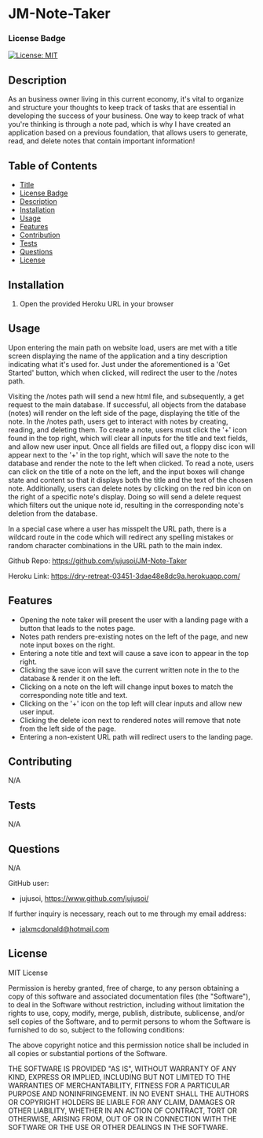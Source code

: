 # JM-Note-Taker
### License Badge
[![License: MIT](https://img.shields.io/badge/License-MIT-yellow.svg)](https://opensource.org/licenses/MIT)

## Description

As an business owner living in this current economy, it's vital to organize and structure your thoughts to keep track of tasks that are essential in developing the success of your business. One way to keep track of what you're thinking is through a note pad, which is why I have created an application based on a previous foundation, that allows users to generate, read, and delete notes that contain important information!

## Table of Contents

- [Title](#jm-note-taker)
- [License Badge](#license-badge)
- [Description](#description)
- [Installation](#installation)
- [Usage](#usage)
- [Features](#features)
- [Contribution](#contributing)
- [Tests](#tests)
- [Questions](#questions)
- [License](#license)

## Installation

1. Open the provided Heroku URL in your browser

## Usage

Upon entering the main path on website load, users are met with a title screen displaying the name of the application and a tiny description indicating what it's used for. Just under the aforementioned is a 'Get Started' button, which when clicked, will redirect the user to the /notes path.

Visiting the /notes path will send a new html file, and subsequently, a get request to the main database. If successful, all objects from the database (notes) will render on the left side of the page, displaying the title of the note. In the /notes path, users get to interact with notes by creating, reading, and deleting them. To create a note, users must click the '+' icon found in the top right, which will clear all inputs for the title and text fields, and allow new user input. Once all fields are filled out, a floppy disc icon will appear next to the '+' in the top right, which will save the note to the database and render the note to the left when clicked. To read a note, users can click on the title of a note on the left, and the input boxes will change state and content so that it displays both the title and the text of the chosen note. Additionally, users can delete notes by clicking on the red bin icon on the right of a specific note's display. Doing so will send a delete request which filters out the unique note id, resulting in the corresponding note's deletion from the database.

In a special case where a user has misspelt the URL path, there is a wildcard route in the code which will redirect any spelling mistakes or random character combinations in the URL path to the main index.

Github Repo: 
https://github.com/jujusoi/JM-Note-Taker

Heroku Link:
https://dry-retreat-03451-3dae48e8dc9a.herokuapp.com/

## Features

- Opening the note taker will present the user with a landing page with a button that leads to the notes page.
- Notes path renders pre-existing notes on the left of the page, and new note input boxes on the right.
- Entering a note title and text will cause a save icon to appear in the top right.
- Clicking the save icon will save the current written note in the to the database & render it on the left.
- Clicking on a note on the left will change input boxes to match the corresponding note title and text.
- Clicking on the '+' icon on the top left will clear inputs and allow new user input.
- Clicking the delete icon next to rendered notes will remove that note from the left side of the page.
- Entering a non-existent URL path will redirect users to the landing page.

## Contributing

N/A

## Tests

N/A

## Questions

N/A

GitHub user:
- jujusoi, https://www.github.com/jujusoi/

If further inquiry is necessary, reach out to me through my email address: 
- jalxmcdonald@hotmail.com

## License

MIT License

Permission is hereby granted, free of charge, to any person obtaining a copy of this software and associated documentation files (the "Software"), to deal in the Software without restriction, including without limitation the rights to use, copy, modify, merge, publish, distribute, sublicense, and/or sell copies of the Software, and to permit persons to whom the Software is furnished to do so, subject to the following conditions:

The above copyright notice and this permission notice shall be included in all copies or substantial portions of the Software.
    
THE SOFTWARE IS PROVIDED "AS IS", WITHOUT WARRANTY OF ANY KIND, EXPRESS OR IMPLIED, INCLUDING BUT NOT LIMITED TO THE WARRANTIES OF MERCHANTABILITY, FITNESS FOR A PARTICULAR PURPOSE AND NONINFRINGEMENT. IN NO EVENT SHALL THE AUTHORS OR COPYRIGHT HOLDERS BE LIABLE FOR ANY CLAIM, DAMAGES OR OTHER LIABILITY, WHETHER IN AN ACTION OF CONTRACT, TORT OR OTHERWISE, ARISING FROM, OUT OF OR IN CONNECTION WITH THE SOFTWARE OR THE USE OR OTHER DEALINGS IN THE SOFTWARE.
  